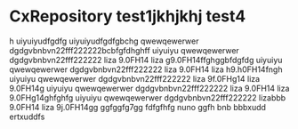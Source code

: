 # CxRepository test1jkhjkhj test4

h
uiyuiyudfgdfg uiyuiyudfgdfgbchg
qwewqewerwer dgdgvbnbvn22fff222222bcbfgfdhghff
uiyuiyu qwewqewerwer dgdgvbnbvn22fff222222 liza 9.0FH14 liza g9.0FH14ffghggbfdgfdg
uiyuiyu qwewqewerwer dgdgvbnbvn22fff222222 liza 9.0FH14 liza h9.h0FH14fngh
uiyuiyu qwewqewerwer dgdgvbnbvn22fff222222 liza 9f.0FHg14 liza 9.0FH14g
uiyuiyu qwewqewerwer dgdgvbnbvn22fff222222 liza 9.0FH14 liza 9.0FHg14ghfghfg
uiyuiyu qwewqewerwer dgdgvbnbvn22fff222222 lizabbb 9.0FH14 liza 9j.0FH14gg
ggfggfg7gg
fdfgfhfg
nuno  ggfh
bnb
bbbxudd
ertxuddfs
